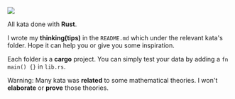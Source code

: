 ![](https://www.codewars.com/users/AurevoirXavier/badges/small)

All kata done with **Rust**.

I wrote my **thinking(tips)** in the `README.md` which under the relevant kata's folder. Hope it can help you or give you some inspiration. 

Each folder is a **cargo** project. You can simply test your data by adding a `fn main() {}` in `lib.rs`.

Warning: Many kata was **related** to some mathematical theories. I won't **elaborate** or **prove** those theories.